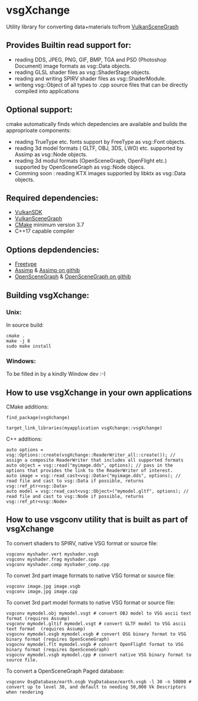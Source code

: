 # vsgXchange
Utility library for converting data+materials to/from [VulkanSceneGraph](https://github.com/vsg-dev/VulkanSceneGraph)

## Provides Builtin read support for:

* reading DDS, JPEG, PNG, GIF, BMP, TGA and PSD (Photoshop Document) image formats as vsg::Data objects.
* reading GLSL shader files as vsg::ShaderStage objects.
* reading and writing SPIRV shader files as vsg::ShaderModule.
* writeng vsg::Object of all types to .cpp source files that can be directly compiled into applications

## Optional support:

cmake automatically finds which depedencies are available and builds the approprioate components:

* reading TrueType etc. fonts support by FreeType as vsg::Font objects.
* reading 3d model formats ( GLTF, OBJ, 3DS, LWO) etc. supported by Assimp as vsg::Node objects.
* reading 3d modul formats (OpenSceneGraph, OpenFlight etc.) supported by OpenSceneGraph as vsg::Node objecs.
* Comming soon : reading KTX images supported by libktx as vsg::Data objects.

## Required dependencies:

* [VulkanSDK](https://www.lunarg.com/vulkan-sdk/)
* [VulkanSceneGraph](https://github.com/vsg-dev/VulkanSceneGraph)
* [CMake](https://cmake.org/) minimum version 3.7
* C++17 capable compiler

## Options depdendencies:

* [Freetype](https://www.freetype.org/)
* [Assimp](https://www.assimp.org/) & [Assimp on githib](https://github.com/assimp/assimp)
* [OpenSceneGraph](http://www.openscenegraph.org/) & [OpenSceneGraph on githib](https://github.com/openscenegraph/OpenSceneGraph)

## Building vsgXchange:

### Unix:

In source build:

    cmake .
    make -j 8
    sudo make install

### Windows:

To be filled in by a kindly Window dev :-)

## How to use vsgXchange in your own applications

CMake additions:

    find_package(vsgXchange)

    target_link_libraries(myapplication vsgXchange::vsgXchange)

C++ additions:

    auto options = vsg::Options::create(vsgXchange::ReaderWriter_all::create()); // assign a composite ReaderWriter that includes all supported formats
    auto object = vsg::read("myimage.dds", options); // pass in the options that provides the link to the ReaderWriter of interest.
    auto image = vsg::read_cast<vsg::Data>("myimage.dds", options); // read file and cast to vsg::Data if possible, returns vsg::ref_ptr<vsg::Data>
    auto model = vsg::read_cast<vsg::Object>("mymodel.gltf", options); // read file and cast to vsg::Node if possible, returns vsg::ref_ptr<vsg::Node>

## How to use vsgconv utility that is built as part of vsgXchange

To convert shaders to SPIRV, native VSG format or source file:

    vsgconv myshader.vert myshader.vsgb
    vsgconv myshader.frag myshader.spv
    vsgconv myshader.comp myshader_comp.cpp

To convet 3rd part image formats to native VSG format or source file:

    vsgconv image.jpg image.vsgb
    vsgconv image.jpg image.cpp

To convet 3rd part model formats to native VSG format or source file:

    vsgconv mymodel.obj mymodel.vsgt # convert OBJ model to VSG ascii text format (requires Assump)
    vsgconv mymodel.gltif mymodel.vsgt # convert GLTF model to VSG ascii text format  (requires Assump)
    vsgocnv mymodel.osgb mymodel.vsgb # convert OSG binary format to VSG binary format (requires OpenSceneGraph)
    vsgocnv mymodel.flt mymodel.vsgb # convert OpenFlight format to VSG binary format (requires OpenSceneGraph)
    vsgocnv mymodel.vsgb mymodel.cpp # convert native VSG binary format to source file.


To convert a OpenSceneGraph Paged database:

    vsgconv OsgDatabase/earth.osgb VsgDatabase/earth.vsgb -l 30 -n 50000 # convert up to level 30, and default to needing 50,000 Vk Descriptors when rendering
